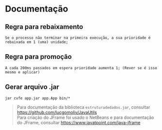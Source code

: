 # Documentação

## Regra para rebaixamento

    Se o processo não terminar na primeira execução, a sua prioridade é rebaixada em 1 (uma) unidade;

## Regra para promoção

    A cada 200ms passados em espera prioridade aumenta 1; (Rever se é isso mesmo e aplicar)

## Gerar arquivo .jar

    jar cvfe app.jar app.App bin/*

>Para documentação da biblioteca `estruturadedados.jar`, consultar <https://github.com/lucgomoliv/JavaUtils>  
>Para criação do JFrame foi usado o NetBeans
e para documentação do JFrame, consultar <https://www.javatpoint.com/java-jframe>
